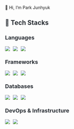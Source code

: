 👋 Hi, I’m Park Junhyuk
<div style="text-align: left;">
    <div style="margin-top: 20px;">
        <h2 style="color: #282d33;">🚀 Tech Stacks</h2>
        <div style="margin: 15px 0;">
            <h3 style="font-size: 18px; color: #282d33;">Languages</h3>
            <div style="display: flex; flex-wrap: wrap; gap: 10px;">
                <img src="https://img.shields.io/badge/Java-007396?style=for-the-badge&logo=Java&logoColor=white">
                <img src="https://img.shields.io/badge/Python-3776AB?style=for-the-badge&logo=Python&logoColor=white">
                <img src="https://img.shields.io/badge/Javascript-F7DF1E?style=for-the-badge&logo=Javascript&logoColor=white">
            </div>
        </div>
        <div style="margin: 15px 0;">
            <h3 style="font-size: 18px; color: #282d33;">Frameworks</h3>
            <div style="display: flex; flex-wrap: wrap; gap: 10px;">
                <img src="https://img.shields.io/badge/Spring Boot-6DB33F?style=for-the-badge&logo=Spring Boot&logoColor=white">
                <img src="https://img.shields.io/badge/Django-092E20?style=for-the-badge&logo=Django&logoColor=white">
                <img src="https://img.shields.io/badge/FastAPI-009688?style=for-the-badge&logo=FastAPI&logoColor=white">
            </div>
        </div>
        <div style="margin: 15px 0;">
            <h3 style="font-size: 18px; color: #282d33;">Databases</h3>
            <div style="display: flex; flex-wrap: wrap; gap: 10px;">
                <img src="https://img.shields.io/badge/MySQL-4479A1?style=for-the-badge&logo=MySQL&logoColor=white"> 
                <img src="https://img.shields.io/badge/MariaDB-003545?style=for-the-badge&logo=MariaDB&logoColor=white">
                <img src="https://img.shields.io/badge/Oracle-F80000?style=for-the-badge&logo=Oracle&logoColor=white">
            </div>
        </div>
        <div style="margin: 15px 0;">
            <h3 style="font-size: 18px; color: #282d33;">DevOps & Infrastructure</h3>
            <div style="display: flex; flex-wrap: wrap; gap: 10px;">
                <img src="https://img.shields.io/badge/Docker-2496ED?style=for-the-badge&logo=Docker&logoColor=white">
                <img src="https://img.shields.io/badge/AWS-232F3E?style=for-the-badge&logo=Amazon%20AWS&logoColor=white">
            </div>
        </div>
    </div>
</div>
